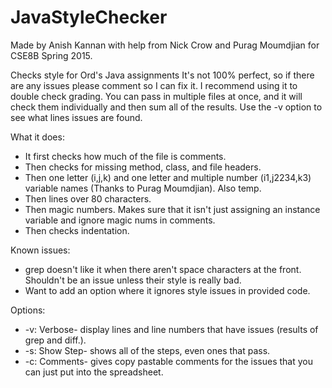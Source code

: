 # JavaStyleChecker
Made by Anish Kannan with help from Nick Crow and Purag Moumdjian for CSE8B Spring 2015. 

Checks style for Ord's Java assignments
It's not 100% perfect, so if there are any issues please comment so I can fix it. I recommend using it to double check grading.
You can pass in multiple files at once, and it will check them individually and then sum all of the results. Use the -v option
to see what lines issues are found.

What it does:
* It first checks how much of the file is comments.
* Then checks for missing method, class, and file headers.
* Then one letter (i,j,k) and one letter and multiple number (i1,j2234,k3) variable names (Thanks to Purag Moumdjian). Also temp.
* Then lines over 80 characters.
* Then magic numbers. Makes sure that it isn't just assigning an instance variable and ignore magic nums in comments.
* Then checks indentation.

Known issues: 
* grep doesn't like it when there aren't space characters at the front. Shouldn't be an issue unless their style is really bad.
* Want to add an option where it ignores style issues in provided code.

Options: 
* -v: Verbose- display lines and line numbers that have issues (results of grep and diff.).
* -s: Show Step- shows all of the steps, even ones that pass. 
* -c: Comments- gives copy pastable comments for the issues that you can just put into the spreadsheet.
